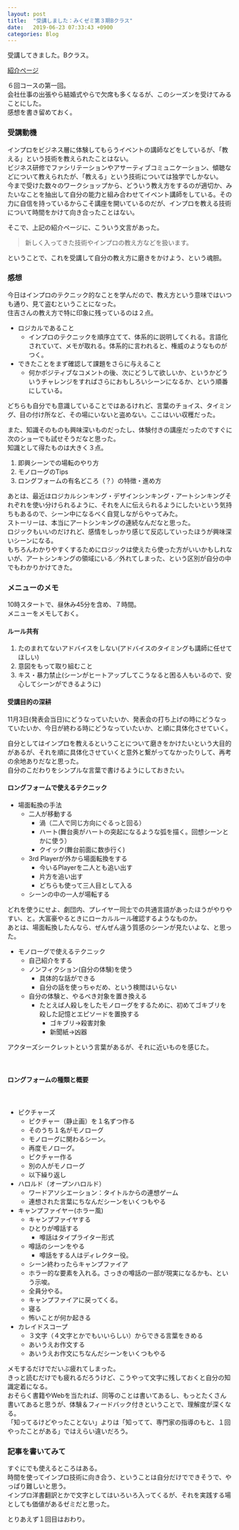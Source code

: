 ```yaml
---
layout: post
title:  "受講しました：みくゼミ第３期Bクラス"
date:   2019-06-23 07:33:43 +0900
categories: Blog
---
```


受講してきました。Bクラス。

[紹介ページ](https://ameblo.jp/miku-min/entry-12454171821.html)

６回コースの第一回。  
会社仕事の出張やら結婚式やらで欠席も多くなるが、このシーズンを受けてみることにした。  
感想を書き留めておく。

### 受講動機

インプロをビジネス層に体験してもらうイベントの講師などをしているが、「教える」という技術を教えられたことはない。  
ビジネス研修でファシリテーションやアサーティブコミュニケーション、傾聴などについて教えられたが、「教える」という技術については独学でしかない。  
今まで受けた数々のワークショップから、どういう教え方をするのが適切か、みたいなことを抽出して自分の能力と組み合わせてイベント講師をしている。その力に自信を持っているからこそ講座を開いているのだが、インプロを教える技術について時間をかけて向き合ったことはない。

そこで、上記の紹介ページに、こういう文言があった。

> 新しく入ってきた技術やインプロの教え方などを扱います。

ということで、これを受講して自分の教え方に磨きをかけよう、という魂胆。

### 感想

今日はインプロのテクニック的なことを学んだので、教え方という意味ではいつも通り、見て盗むということになった。  
住吉さんの教え方で特に印象に残っているのは２点。

* ロジカルであること
    * インプロのテクニックを順序立てて、体系的に説明してくれる。言語化されていて、メモが取れる。体系的に言われると、権威のようなものがつく。
* できたことをまず確認して課題をさらに与えること
    * 何かポジティブなコメントの後、次にどうして欲しいか、というかどういうチャレンジをすればさらにおもしろいシーンになるか、という順番にしている。

どちらも自分でも意識していることではあるけれど、言葉のチョイス、タイミング、目の付け所など、その場にいないと盗めない。ここはいい収穫だった。

また、知識そのものも興味深いものだったし、体験付きの講座だったのですぐに次のショーでも試せそうだなと思った。  
知識として得たものは大きく３点。

1. 即興シーンでの場転のやり方
1. モノローグのTips
1. ロングフォームの有名どころ（？）の特徴・進め方

あとは、最近はロジカルシンキング・デザインシンキング・アートシンキングそれぞれを使い分けられるように、それを人に伝えられるようにしたいという気持ちもあるので、シーン中になるべく自覚しながらやってみた。  
ストーリーは、本当にアートシンキングの連続なんだなと思った。  
ロジックもいいのだけれど、感情をしっかり感じて反応していったほうが興味深いシーンになる。  
もちろんわかりやすくするためにロジックは使えたら使った方がいいかもしれないが、アートシンキングの領域にいる／外れてしまった、という区別が自分の中でもわかりかけてきた。

### メニューのメモ

10時スタートで、昼休み45分を含め、７時間。  
メニューをメモしておく。

#### ルール共有

1. たのまれてないアドバイスをしない(アドバイスのタイミングも講師に任せてほしい)
1. 意図をもって取り組むこと
1. キス・暴力禁止(シーンがヒートアップしてこうなると困る人もいるので、安心してシーンができるように)　
　
#### 受講目的の深耕

11月3日(発表会当日)にどうなっていたいか、発表会の打ち上げの時にどうなっていたいか、今日が終わる時にどうなっていたいか、と順に具体化させていく。

自分としてはインプロを教えるということについて磨きをかけたいという大目的があるが、それを順に具体化させていくと意外と繋がってなかったりして、再考の余地ありだなと思った。  
自分のこだわりをシンプルな言葉で書けるようにしておきたい。
　
#### ロングフォームで使えるテクニック


* 場面転換の手法
    * 二人が移動する
        * 渦（二人で同じ方向にぐるっと回る）
        * ハート(舞台奥がハートの突起になるような弧を描く。回想シーンとかに使う）
        * クイック(舞台前面に数歩行く)
    * 3rd Playerが外から場面転換をする
        * 今いるPlayerを二人とも追い出す
        * 片方を追い出す
        * どちらも使って三人目として入る
    * シーンの中の一人が場転する
    
どれを使うにせよ、劇団内、プレイヤー同士での共通言語があったほうがやりやすい、と。大富豪やるときにローカルルール確認するようなものか。  
あとは、場面転換したんなら、ぜんぜん違う質感のシーンが見たいよな、と思った。

* モノローグで使えるテクニック
    * 自己紹介をする
    * ノンフィクション(自分の体験)を使う
        * 具体的な話ができる
        * 自分の話を使っちゃだめ、という検閲はいらない
    * 自分の体験と、やるべき対象を置き換える
        * たとえば人殺しをしたモノローグをするために、初めてゴキブリを殺した記憶とエピソードを置換する
            * ゴキブリ→殺害対象
            * 新聞紙→凶器
            
アクターズシークレットという言葉があるが、それに近いものを感じた。

　
#### ロングフォームの種類と概要
　
* ピクチャーズ
    * ピクチャー（静止画）を１名ずつ作る
    * そのうち１名がモノローグ
    * モノローグに関わるシーン。
    * 再度モノローグ。
    * ピクチャー作る
    * 別の人がモノローグ
    * 以下繰り返し
* ハロルド（オープンハロルド）
    * ワードアソシエーション：タイトルからの連想ゲーム
    * 連想された言葉にちなんだシーンをいくつもやる
* キャンプファイヤー(ホラー風)
    * キャンプファイヤする
    * ひとりが噂話する
        * 噂話はタイプライター形式
    * 噂話のシーンをやる
        * 噂話をする人はディレクター役。
    * シーン終わったらキャンプファイア
    * ホラー的な要素を入れる。さっきの噂話の一部が現実になるかも、という示唆。
    * 全員分やる。
    * キャンプファイアに戻ってくる。
    * 寝る
    * 怖いことが何か起きる
* カレイドスコープ
    * ３文字（４文字とかでもいいらしい）からできる言葉をきめる
    * あいうえお作文する
    * あいうえお作文にちなんだシーンをいくつもやる

メモするだけでだいぶ疲れてしまった。  
きっと読むだけでも疲れるだろうけど、こうやって文字に残しておくと自分の知識定着になる。  
おそらく書籍やWebを当たれば、同等のことは書いてあるし、もっとたくさん書いてあると思うが、体験＆フィードバック付きということで、理解度が深くなる。  
「知ってるけどやったことない」よりは「知ってて、専門家の指導のもと、１回やったことがある」ではえらい違いだろう。


### 記事を書いてみて

すぐにでも使えるところはある。  
時間を使ってインプロ技術に向き合う、ということは自分だけでできそうで、やっぱり難しいと思う。  
インプロ洋書翻訳とかで文字としてはいろいろ入ってくるが、それを実践する場としても価値があるゼミだと思った。

とりあえず１回目はおわり。
